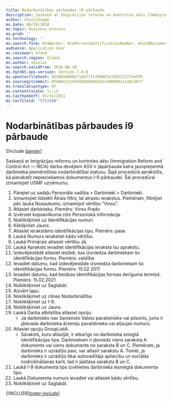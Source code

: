 ```yaml
---
title: Nodarbinātības pārbaudes i9 pārbaude
description: Saskaņā ar Imigrācijas reformu un kontroles aktu (Immigration Reform and Control Act — IRCA) darba devējiem ASV ir jāpārbauda katra jaunpieņemtā darbinieka piemērotības nodarbinātībai statusu.
author: ShielaSogge
ms.date: 08/29/2018
ms.topic: business-process
ms.prod: ''
ms.technology: ''
ms.search.form: HcmWorker, HcmPersonIdentificationNumber, Hcmi9Document
audience: Application User
ms.reviewer: kfend
ms.search.region: Global
ms.author: shielas
ms.search.validFrom: 2016-06-30
ms.dyn365.ops.version: Version 7.0.0
ms.openlocfilehash: 92480a8800571d477fcf00063e3303172274e595
ms.sourcegitcommit: 074b6e212d19dd5d84881d1cdd096611a18c207f
ms.translationtype: HT
ms.contentlocale: lv-LV
ms.lasthandoff: 03/31/2021
ms.locfileid: "5752108"
---
```

# <a name="employment-verification-i9-verification"></a>Nodarbinātības pārbaudes i9 pārbaude

[!include [banner](../../../includes/banner.md)]

Saskaņā ar Imigrācijas reformu un kontroles aktu (Immigration Reform and Control Act — IRCA) darba devējiem ASV ir jāpārbauda katra jaunpieņemtā darbinieka piemērotības nodarbinātībai statusu. Šajā procedūrā aprakstīts, kā pierakstīt nepieciešamos dokumentus I-9 pārbaudei. Šai procedūrai izmantojiet USMF uzņēmumu.

1. Pārejiet uz sadaļu Personāla vadība > Darbinieki > Darbinieki.
2. Izmantojiet līdzekli Ātrais filtrs, lai atrastu ierakstus. Piemēram, filtrējiet pēc lauka Nosaukums, izmantojot vērtību "Vinss".
3. Atlasiet darbinieku. Piemērs: Vinss Prado
4. Izvērsiet kopsavilkuma cilni Personiskā informācija.
5. Noklikšķiniet uz Identifikācijas numuri.
6. Klikšķiniet Jauns.
7. Atlasiet ierakstāmo identifikācijas tipu. Piemērs: pase
8. Laukā Numurs ierakstiet kādu vērtību.
9. Laukā Primārais atlasiet vērtību Jā.
10. Laukā Apraksts ievadiet identifikācijas ieraksta īsu aprakstu.
11. Izdevējiestādē atlasiet iestādi, kas izsniedza darbiniekam šo identifikācijas formu. Piemērs: valdība
12. Ievadiet datumu, kad izdevējiestāde izsniedza darbiniekam šo identifikācijas formu. Piemērs: 15.02.2011
13. Ievadiet datumu, kad beidzas identifikācijas formas derīguma termiņš. Piemērs: 15.02.2021
14. Noklikšķiniet uz Saglabāt.
15. Aizvērt lapu.
16. Noklikšķiniet uz cilnes Nodarbinātība.
17. Noklikšķiniet uz I-9.
18. Noklikšķiniet uz Jauns.
19. Laukā Darba atbilstība atlasiet opciju.
    * Ja darbinieks nav Savienoto Valstu pavalstnieks vai pilsonis, jums ir jāievada darbinieka ārzemju pavalstnieka vai atļaujas numurs.  
20. Atlasiet opciju GroupListA.
    * Saraksts, kuru atlasījāt, ir atkarīgs no darbinieka sniegtā identifikācijas tipa. Darbiniekam ir jāsniedz viens saraksta A dokuments vai viens dokuments no saraksta B un C. Piemēram, ja darbinieks ir uzrādījis pasi, var atlasīt sarakstu A. Tomēr, ja darbinieks ir uzrādījis tikai autovadītāja apliecību un sociālās nodrošināšanas karti, tad ir jāatlasa saraksts B un C.  
21. Laukā I-9 dokumenta tips izvēlieties darbinieka iesniegtā dokumenta tipu.
22. Laukā Dokumenta numurs ievadiet vai atlasiet kādu vērtību.
23. Noklikšķiniet uz Saglabāt.



[!INCLUDE[footer-include](../../../../../includes/footer-banner.md)]